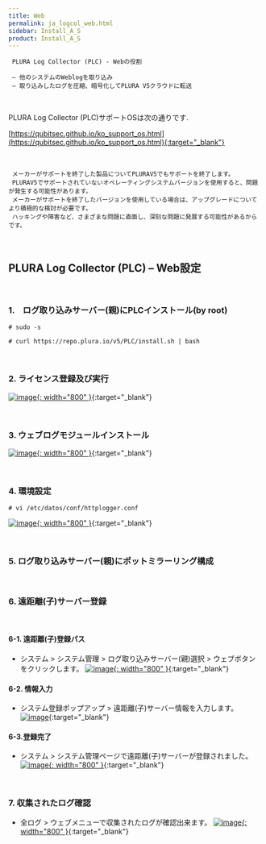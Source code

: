 ```yaml
---
title: Web
permalink: ja_logcol_web.html
sidebar: Install_A_S
product: Install_A_S
---
```


     PLURA Log Collector (PLC) - Webの役割

     – 他のシステムのWeblogを取り込み
     – 取り込みしたログを圧縮、暗号化してPLURA V5クラウドに転送

<br />

PLURA Log Collector (PLC)サポートOSは次の通りです.

[https://qubitsec.github.io/ko_support_os.html](https://qubitsec.github.io/ko_support_os.html){:target="_blank"}

<br />

     メーカーがサポートを終了した製品についてPLURAV5でもサポートを終了します。
     PLURAV5でサポートされていないオペレーティングシステムバージョンを使用すると、問題が発生する可能性があります。
     メーカーがサポートを終了したバージョンを使用している場合は、アップグレードについてより積極的な検討が必要です。
     ハッキングや障害など、さまざまな問題に直面し、深刻な問題に発展する可能性があるからです。

<br />

## PLURA Log Collector (PLC) – Web設定

<br />

### 1.　ログ取り込みサーバー(親)にPLCインストール(by root)

`# sudo -s`

`# curl https://repo.plura.io/v5/PLC/install.sh | bash`

<br />

### 2. ライセンス登録及び実行

[![image](/docs/images/Ins_G/LogCol_web/2.png){: width="800" }](/docs/images/Ins_G/LogCol_web/2.png){:target="_blank"}

<br />

### 3. ウェブログモジュールインストール

[![image](/docs/images/Ins_G/LogCol_web/3.png){: width="800" }](/docs/images/Ins_G/LogCol_web/3.png){:target="_blank"}

<br />

### 4. 環境設定

`# vi /etc/datos/conf/httplogger.conf`   

[![image](/docs/images/Ins_G/LogCol_web/4.png){: width="800" }](/docs/images/Ins_G/LogCol_web/4.png){:target="_blank"}

<br />

### 5. ログ取り込みサーバー(親)にポットミラーリング構成

<br />

### 6. 遠距離(子)サーバー登録

<br />

#### 6-1. 遠距離(子)登録パス

- システム  > システム管理 > ログ取り込みサーバー(親)選択 > ウェブボタンをクリックします。
[![image](/docs/images/Ins_G/LogCol_web/5.png){: width="800" }](/docs/images/Ins_G/LogCol_web/5.png){:target="_blank"}

#### 6-2. 情報入力

- システム登録ポップアップ > 遠距離(子)サーバー情報を入力します。
[![image](/docs/images/Ins_G/LogCol_web/6.png)](/docs/images/Ins_G/LogCol_web/6.png){:target="_blank"}

#### 6-3.登録完了

- システム > システム管理ページで遠距離(子)サーバーが登録されました。 
[![image](/docs/images/Ins_G/LogCol_web/7.png){: width="800" }](/docs/images/Ins_G/LogCol_web/7.png){:target="_blank"}

<br />

### 7. 収集されたログ確認

- 全ログ > ウェブメニューで収集されたログが確認出来ます。
[![image](/docs/images/Ins_G/LogCol_web/8.png){: width="800" }](/docs/images/Ins_G/LogCol_web/8.png){:target="_blank"}